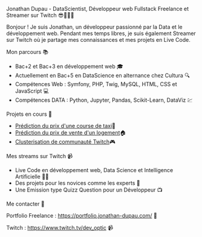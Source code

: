 Jonathan Dupau - DataScientist, Développeur web Fullstack Freelance et Streamer sur Twitch 😎👨‍💻🚀

Bonjour ! 
Je suis Jonathan, un développeur passionné par la Data et le développement web. 
Pendant mes temps libres, je suis également Streamer sur Twitch où je partage mes connaissances et mes projets en Live Code.

Mon parcours 📚
- Bac+2 et Bac+3 en développement web 🎓
- Actuellement en Bac+5 en DataScience en alternance chez Cultura 🔍
- Compétences Web : Symfony, PHP, Twig, MySQL, HTML, CSS et JavaScript 💻
- Compétences DATA : Python, Jupyter, Pandas, Scikit-Learn, DataViz 💹

Projets en cours 🚀
- [Prédiction du prix d'une course de taxi](https://github.com/Jonathan2433/prediction_taxi_fare)🚕
- [Prédiction du prix de vente d'un logement](https://github.com/Jonathan2433/analyse-valeur-fonciere-2021)🏠
- [Clusterisation de communauté Twitch](https://github.com/Jonathan2433/twitch_users_map)🎮

Mes streams sur Twitch 📹
- Live Code en développement web, Data Science et Intelligence Artificielle 🚀🤖
- Des projets pour les novices comme les experts 🙌
- Une Emission type Quizz Question pour un Développeur 📺

Me contacter 📩

Portfolio Freelance : https://portfolio.jonathan-dupau.com/ 💼

Twitch : https://www.twitch.tv/dev_optic 📹
